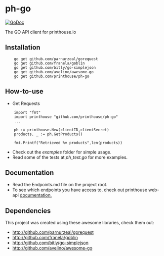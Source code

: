 # ph-go

[![GoDoc](https://godoc.org/github.com/printhouse/ph-go?status.svg)](https://godoc.org/github.com/printhouse/ph-go)

The GO API client for printhouse.io

## Installation
```
    go get github.com/parnurzeal/gorequest
    go get github.com/franela/goblin
    go get github.com/bitly/go-simplejson
    go get github.com/avelino/awesome-go
    go get github.com/printhouse/ph-go
```

## How-to-use

- Get Requests

```
    import "fmt"
    import printhouse "github.com/printhouse/ph-go"
    ...

    ph := printhouse.New(clientID,clientSecret)
    products, _ := ph.GetProducts()

    fmt.Printf("Retrieved %v products",len(products))
```

- Check out the *examples* folder for simple usage.
- Read some of the tests at *ph_test.go* for more examples.

## Documentation

- Read the Endpoints.md file on the project root.
- To see which endpoints you have access to, check out printhouse web-api [documentation.](http://www.printhouse.io/faqs/)

## Dependencies

This project was created using these awesome libraries, check them out:

 - http://github.com/parnurzeal/gorequest
 - http://github.com/franela/goblin
 - http://github.com/bitly/go-simplejson
 - http://github.com/avelino/awesome-go




